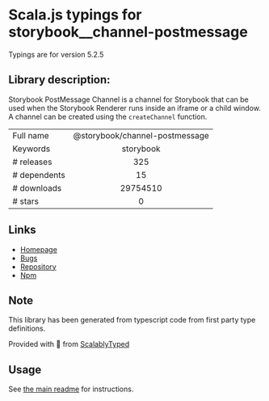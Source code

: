 
# Scala.js typings for storybook__channel-postmessage

Typings are for version 5.2.5

## Library description:
Storybook PostMessage Channel is a channel for Storybook that can be used when the Storybook Renderer runs inside an iframe or a child window. A channel can be created using the `createChannel` function.

|                    |                 |
| ------------------ | :-------------: |
| Full name          | @storybook/channel-postmessage |
| Keywords           | storybook |
| # releases         | 325 |
| # dependents       | 15 |
| # downloads        | 29754510 |
| # stars            | 0 |

## Links
- [Homepage](https://github.com/storybookjs/storybook/tree/master/lib/channel-postmessage)
- [Bugs](https://github.com/storybookjs/storybook/issues)
- [Repository](https://github.com/storybookjs/storybook)
- [Npm](https://www.npmjs.com/package/%40storybook%2Fchannel-postmessage)
    


## Note
This library has been generated from typescript code from first party type definitions.

Provided with :purple_heart: from [ScalablyTyped](https://github.com/oyvindberg/ScalablyTyped)

## Usage
See [the main readme](../../readme.md) for instructions.


